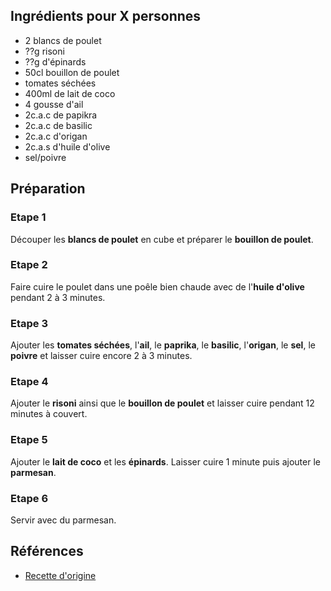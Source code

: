 ## Ingrédients pour X personnes

- 2 blancs de poulet
- ??g risoni
- ??g d'épinards
- 50cl bouillon de poulet
- tomates séchées
- 400ml de lait de coco
- 4 gousse d'ail
- 2c.a.c de papikra
- 2c.a.c de basilic
- 2c.a.c d'origan
- 2c.a.s d'huile d'olive
- sel/poivre

## Préparation

### Etape 1

Découper les **blancs de poulet** en cube et préparer le **bouillon de poulet**.

### Etape 2

Faire cuire le poulet dans une poêle bien chaude avec de l'**huile d'olive** pendant 2 à 3 minutes.

### Etape 3

Ajouter les **tomates séchées**, l'**ail**, le **paprika**, le **basilic**, l'**origan**, le **sel**, le **poivre** et laisser cuire encore 2 à 3 minutes.

### Etape 4

Ajouter le **risoni** ainsi que le **bouillon de poulet** et laisser cuire pendant 12 minutes à couvert.

### Etape 5

Ajouter le **lait de coco** et les **épinards**. Laisser cuire 1 minute puis ajouter le **parmesan**.

### Etape 6

Servir avec du parmesan.

## Références

- [Recette d'origine](https://www.instagram.com/p/C2fSyEiJNpG/)
